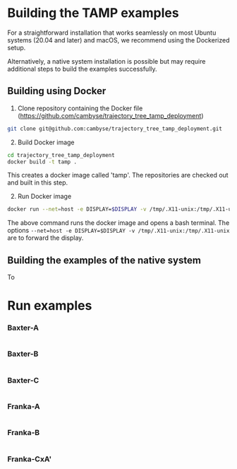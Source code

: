 # Building the TAMP examples

For a straightforward installation that works seamlessly on most Ubuntu systems (20.04 and later) and macOS, we recommend using the Dockerized setup.

Alternatively, a native system installation is possible but may require additional steps to build the examples successfully.

## Building using Docker
1. Clone repository containing the Docker file (https://github.com/cambyse/trajectory_tree_tamp_deployment)

```bash
git clone git@github.com:cambyse/trajectory_tree_tamp_deployment.git
```


2. Build Docker image

```bash
cd trajectory_tree_tamp_deployment
docker build -t tamp .
```

This creates a docker image called 'tamp'. The repositories are checked out and built in this step.


2. Run Docker image

```bash
docker run --net=host -e DISPLAY=$DISPLAY -v /tmp/.X11-unix:/tmp/.X11-unix -it tamp /bin/bash
```

The above command runs the docker image and opens a bash terminal. The options `--net=host -e DISPLAY=$DISPLAY -v /tmp/.X11-unix:/tmp/.X11-unix` are to forward the display.

## Building the examples of the native system

To 

# Run examples

### Baxter-A
```bash
```

### Baxter-B
```bash
```

### Baxter-C
```bash
```

### Franka-A
```bash
```

### Franka-B
```bash
```

### Franka-CxA'
```bash
```


